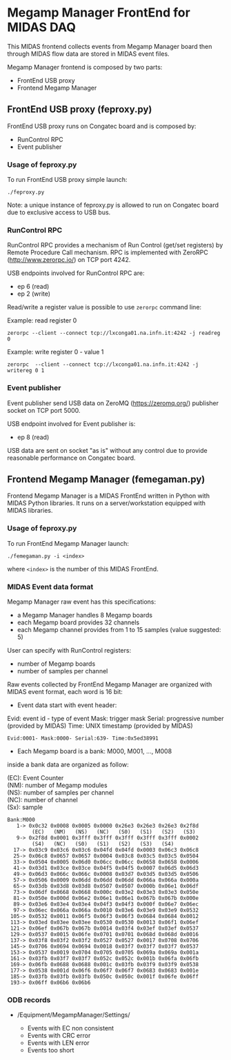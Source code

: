 # Megamp Manager FrontEnd for MIDAS DAQ

This MIDAS frontend collects events from Megamp Manager board then through MIDAS flow data are stored in MIDAS event files.

Megamp Manager frontend is composed by two parts:

- FrontEnd USB proxy
- Frontend Megamp Manager

## FrontEnd USB proxy (feproxy.py)

FrontEnd USB proxy runs on Congatec board and is composed by:

- RunControl RPC
- Event publisher

### Usage of feproxy.py

To run FrontEnd USB proxy simple launch:
```
./feproxy.py
```
Note: a unique instance of feproxy.py is allowed to run on Congatec board due to exclusive access to USB bus.

### RunControl RPC

RunControl RPC provides a mechanism of Run Control (get/set registers) by Remote Procedure Call mechanism.
RPC is implemented with ZeroRPC (http://www.zerorpc.io/) on TCP port 4242.

USB endpoints involved for RunControl RPC are:

- ep 6 (read)
- ep 2 (write)

Read/write a register value is possible to use `zerorpc` command line:

Example: read register 0
```
zerorpc --client --connect tcp://lxconga01.na.infn.it:4242 -j readreg 0
```

Example: write register 0 - value 1
```
zerorpc  --client --connect tcp://lxconga01.na.infn.it:4242 -j writereg 0 1
```

### Event publisher

Event publisher send USB data on ZeroMQ (https://zeromq.org/) publisher socket on TCP port 5000.

USB endpoint involved for Event publisher is:

- ep 8 (read)

USB data are sent on socket "as is" without any control due to provide reasonable performance on Congatec board.

## Frontend Megamp Manager (femegaman.py)

Frontend Megamp Manager is a MIDAS FrontEnd written in Python with MIDAS Python libraries. It runs on a server/workstation
equipped with MIDAS libraries.

### Usage of feproxy.py

To run FrontEnd Megamp Manager launch:
```
./femegaman.py -i <index>
```
where `<index>` is the number of this MIDAS FrontEnd.

### MIDAS Event data format

Megamp Manager raw event has this specifications:

- a Megamp Manager handles 8 Megamp boards
- each Megamp board provides 32 channels
- each Megamp channel provides from 1 to 15 samples (value suggested: 5)

User can specify with RunControl registers:
- number of Megamp boards
- number of samples per channel

Raw events collected by FrontEnd Megamp Manager are organized with MIDAS event format, each word is 16 bit:

- Event data start with event header:

Evid: event id - type of event
Mask: trigger mask
Serial: progressive number (provided by MIDAS)
Time: UNIX timestamp (provided by MIDAS)

```
Evid:0001- Mask:0000- Serial:639- Time:0x5ed38991
```

- Each Megamp board is a bank: M000, M001, ..., M008

inside a bank data are organized as follow:

(EC): Event Counter\
(NM): number of Megamp modules\
(NS): number of samples per channel\
(NC): number of channel\
(Sx): sample
```
Bank:M000
   1-> 0x0c32 0x0008 0x0005 0x0000 0x26e3 0x26e3 0x26e3 0x2f8d
        (EC)   (NM)   (NS)   (NC)   (S0)   (S1)   (S2)   (S3)
   9-> 0x2f8d 0x0001 0x3fff 0x3fff 0x3fff 0x3fff 0x3fff 0x0002
        (S4)   (NC)   (S0)   (S1)   (S2)   (S3)   (S4)
  17-> 0x03c9 0x03c6 0x03c6 0x04fd 0x04fd 0x0003 0x06c3 0x06c8 
  25-> 0x06c8 0x0657 0x0657 0x0004 0x03c8 0x03c5 0x03c5 0x0504 
  33-> 0x0504 0x0005 0x06d0 0x06cc 0x06cc 0x0658 0x0658 0x0006 
  41-> 0x03d1 0x03ce 0x03ce 0x04f5 0x04f5 0x0007 0x06d5 0x06d3 
  49-> 0x06d3 0x066c 0x066c 0x0008 0x03d7 0x03d5 0x03d5 0x0506 
  57-> 0x0506 0x0009 0x06dd 0x06dd 0x06dd 0x066a 0x066a 0x000a 
  65-> 0x03db 0x03d8 0x03d8 0x0507 0x0507 0x000b 0x06e1 0x06df 
  73-> 0x06df 0x0668 0x0668 0x000c 0x03e2 0x03e3 0x03e3 0x050e 
  81-> 0x050e 0x000d 0x06e2 0x06e1 0x06e1 0x067b 0x067b 0x000e 
  89-> 0x03e6 0x03e4 0x03e4 0x04f3 0x04f3 0x000f 0x06e7 0x06ec 
  97-> 0x06ec 0x066a 0x066a 0x0010 0x03e6 0x03e9 0x03e9 0x0532 
 105-> 0x0532 0x0011 0x06f5 0x06f3 0x06f3 0x0684 0x0684 0x0012 
 113-> 0x03ed 0x03ee 0x03ee 0x0530 0x0530 0x0013 0x06f1 0x06ef 
 121-> 0x06ef 0x067b 0x067b 0x0014 0x03f4 0x03ef 0x03ef 0x0537 
 129-> 0x0537 0x0015 0x06fe 0x0701 0x0701 0x068d 0x068d 0x0016 
 137-> 0x03f8 0x03f2 0x03f2 0x0527 0x0527 0x0017 0x0708 0x0706 
 145-> 0x0706 0x0694 0x0694 0x0018 0x03f7 0x03f7 0x03f7 0x0537 
 153-> 0x0537 0x0019 0x0704 0x0705 0x0705 0x069a 0x069a 0x001a 
 161-> 0x03fb 0x03f7 0x03f7 0x052c 0x052c 0x001b 0x06fa 0x06fb 
 169-> 0x06fb 0x0688 0x0688 0x001c 0x03fb 0x03f9 0x03f9 0x0538 
 177-> 0x0538 0x001d 0x06f6 0x06f7 0x06f7 0x0683 0x0683 0x001e 
 185-> 0x03fb 0x03fb 0x03fb 0x050c 0x050c 0x001f 0x06fe 0x06ff 
 193-> 0x06ff 0x06b6 0x06b6 
```
### ODB records

- /Equipment/MegampManager<index>/Settings/
   - Events with EC non consistent
   - Events with CRC error
   - Events with LEN error
   - Events too short
   
